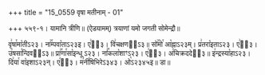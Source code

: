 +++
title = "15_0559 वृषा मतीनाम् - 01"

+++
५५९-१। यामानि त्रीणि॥ (ऐडयामम्) त्रयाणां यमो जगती सोमेन्द्रौ॥

वृ꣢षा꣯मा꣡तीऽ२३। ना꣢꣯म्पवा꣡ताऽ२३इ। ए꣢ऽ᳐३। वि꣢चक्षणए᳐ऽ३॥ सो꣢꣯मो꣯ आ꣡ह्नाऽ२३म्। प्र꣢तरा꣡इताऽ२३। ए꣢ऽ᳐३। उ꣢षसा꣯न्दिवए᳐ऽ३॥ प्रा꣢꣯णा꣯सा꣡इन्धू ऽ२३। नां꣢꣯कला꣡शाꣳऽ२३। ए꣢ऽ᳐३। अ꣢चिक्रददेऽ᳐३॥ इ꣢न्द्रस्या꣡हाऽ२३। दि꣢या꣯ वा꣡इशाऽ२३न्। ए꣢ऽ᳐३। म꣢नी꣯षिभिरेऽ३४३। ओ꣡ऽ२३४५इ॥ डा॥